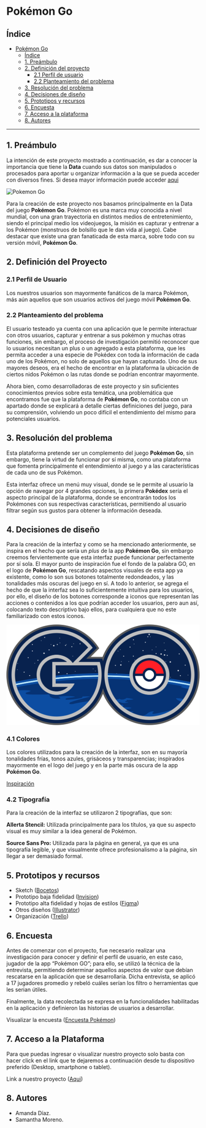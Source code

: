 # Pokémon Go

## Índice

- [Pokémon Go](#cifrado-césar)
  - [Índice](#índice)
  - [1. Preámbulo](#1-preámbulo)
  - [2. Definición del proyecto](#2-definición-del-proyecto)
    - [2.1 Perfil de usuario](#21-perfil-de-usuario)
    - [2.2 Planteamiento del problema](#22-planteamiento-del-problema)
  - [3. Resolución del problema](#3-resolución-del-problema)
  - [4. Decisiones de diseño](#4-decisiones-de-diseño)
  - [5. Prototipos y recursos](#5-prototipos-y-recursos)
  - [6. Encuesta](#6-encuesta)
  - [7. Acceso a la plataforma](#7-acceso-a-la-plataforma)
  - [8. Autores](#8-autores)

***

## 1. Preámbulo

La intención de este proyecto mostrado a continuación, es dar a conocer la importancia que tiene la **Data** cuando sus datos son manipulados o procesados para aportar u organizar información a la que se pueda acceder con diversos fines. Si desea mayor información puede acceder [aqui](https://www.powerdata.es/big-data#:~:text=Cuando%20hablamos%20de%20Big%20Data,convencionales%2C%20tales%20como%20bases%20de)

![Pokemon Go](https://pokemongolive.com/img/posts/nov2019-events.jpg)

Para la creación de este proyecto nos basamos principalmente en la Data del juego **Pokémon Go**. Pokémon es una marca muy conocida a nivel mundial, con una gran trayectoria en distintos medios de entretenimiento, siendo el principal medio los videojuegos, la misión es capturar y entrenar a los Pokémon (monstruos de bolsillo que le dan vida al juego). Cabe destacar que existe una gran fanaticada de esta marca, sobre todo con su versión móvil, **Pokémon Go**.

## 2. Definición del Proyecto

### 2.1 Perfil de Usuario

Los nuestros usuarios son mayormente fanáticos de la marca Pokémon, más aún aquellos que son usuarios activos del juego móvil **Pokémon Go**.

### 2.2 Planteamiento del problema

El usuario testeado ya cuenta con una aplicación que le permite interactuar con otros usuarios, capturar y entrenar a sus pokémon y muchas otras funciones, sin embargo, el proceso de investigación permitió  reconocer que lo usuarios necesitan un plus o un agregado a esta plataforma, que les permita acceder a una especie de Pokédex con toda la información de cada uno de los Pokémon, no solo de aquellos que hayan capturado.
Uno de sus mayores deseos, era el hecho de encontrar en la plataforma la ubicación de ciertos nidos Pokémon o las rutas donde se podrían encontrar mayormente.

Ahora bien, como desarrolladoras de este proyecto y sin suficientes conocimientos previos sobre esta temática, una problemática que encontramos fue que la plataforma de **Pokémon Go**, no contaba con un apartado donde se explicará a detalle ciertas definiciones del juego, para su comprensión, volviendo un poco difícil el entendimiento del mismo para potenciales usuarios.

## 3. Resolución del problema

Esta plataforma pretende ser un complemento del juego **Pokémon Go**, sin embargo, tiene la virtud de funcionar por sí misma, como una plataforma que fomenta principalmente el entendimiento al juego y a las características de cada uno de sus Pokémon.

Esta interfaz ofrece un menú muy visual, donde se le permite al usuario la opción de navegar por 4 grandes opciones, la primera **Pokédex** sería el aspecto principal de la plataforma, donde se encontrarán todos los Pokémones con sus respectivas características, permitiendo al usuario filtrar según sus gustos para obtener la información deseada.

## 4. Decisiones de diseño

Para la creación de la interfaz y como se ha mencionado anteriormente, se inspira en el hecho que sería un *plus* de la app **Pokémon Go**, sin embargo creemos fervientemente que esta interfaz puede funcionar perfectamente por sí sola. El mayor punto de inspiración fue el fondo de la palabra GO, en el logo de **Pokémon Go**, rescatando aspectos visuales de esta app ya existente, como lo son sus botones totalmente redondeados, y las tonalidades más oscuras del juego en sí. A todo lo anterior, se agrega el hecho de que la interfaz sea lo suficientemente intuitiva para los usuarios, por ello, el diseño de los botones corresponde a iconos que representan las acciones o contenidos a los que podrían acceder los usuarios, pero aun así, colocando texto descriptivo bajo ellos, para cualquiera que no este familiarizado con estos iconos.

![Go](/src/imagen/images.png)

### 4.1 Colores

Los colores utilizados para la creación de la interfaz, son en su mayoría tonalidades frías, tonos azules, grisáceos y transparencias; inspirados  mayormente en el logo del juego y en la parte más oscura de la app **Pokémon Go**.

[Inspiración](https://drive.google.com/drive/folders/1AwPd2zXMTUIgsfd-aOjAiJEOszmYURC0)

### 4.2 Tipografía

Para la creación de la interfaz se utilizaron 2 tipografías, que son:

**Allerta Stencil:** Utilizada principalmente para los títulos, ya que su aspecto visual es muy similar a la idea general de Pokémon.

**Source Sans Pro:** Utilizada para la página en general, ya que es una tipografía legible, y que visualmente ofrece profesionalismo a la página, sin llegar a ser demasiado formal.

## 5. Prototipos y recursos

* Sketch ([Bocetos](https://drive.google.com/drive/folders/1c-oK4Kbht1mvnYa2NZP4Sukt6Lt1Uqaa))
* Prototipo baja fidelidad ([Invision](https://samanthamoreno609642.invisionapp.com/public/share/P41811IKZX))
* Prototipo alta fidelidad y hojas de estilos ([Figma](https://www.figma.com/file/1MAmvXmsu6FN8tOoaw8xH4/Untitled?node-id=0%3A1))
* Otros diseños ([Illustrator](https://drive.google.com/drive/folders/1uBsT7hxed1yMibmE0ASSvk6StOGKgNZ8))
* Organización ([Trello](https://trello.com/b/IEtQwwWT/pok%C3%A9mon-go))

## 6. Encuesta

Antes de comenzar con el proyecto, fue necesario realizar una investigación para conocer y definir el perfil de usuario, en este caso, jugador de la app “Pokémon GO”; para ello, se utilizó la técnica de la entrevista, permitiendo determinar aquellos aspectos de valor que debían rescatarse en la aplicación que se desarrollaría. Dicha entrevista, se aplicó a 17 jugadores promedio y rebeló cuáles serían los  filtro o herramientas que les serian útiles.

Finalmente, la data recolectada se expresa en la funcionalidades habilitadas en la aplicación y definieron las historias de usuarios a desarrollar. 


Visualizar la encuesta ([Encuesta Pokémon](https://docs.google.com/forms/d/15BQzIEkKNu9opGGLrE_Kus021in9e7sRSSgs_ljGo9Q/edit))

## 7. Acceso a la Plataforma

Para que puedas ingresar o visualizar nuestro proyecto solo basta con hacer click en el link que te dejaremos a continuación desde tu dispositivo preferido (Desktop, smartphone o tablet).

Link a nuestro proyecto ([Aqui](https://adbarquitectura.github.io/SCL014-data-lovers/))

## 8. Autores

* Amanda Díaz.
* Samantha Moreno.
